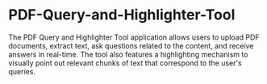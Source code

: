 # PDF-Query-and-Highlighter-Tool
The PDF Query and Highlighter Tool  application allows users to upload PDF documents, extract text, ask questions related to the content, and receive answers in real-time. The tool also features a highlighting mechanism to visually point out relevant chunks of text that correspond to the user's queries.
